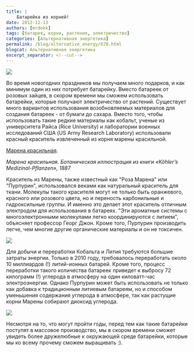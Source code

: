 ```yaml
---
title: |
    Батарейка из корней!
date: 2012-12-13
authors: [mrdekk]
tags: [батарея, корни, растения, электричество]
categories: [Альтернативная энергетика]
permalink: /blog/alternative_energy/670.html
blogcat: Альтернативная энергетика
excerpt_separator: <!--cut-->
---
```



![](http://itw66.ru/uploads/images/00/00/01/2012/12/13/13383f.jpg)


Во время новогодних праздников мы получаем много подарков, и как минимум один из них потребует батарейку. Вместо батареек от розовых зайцев, в скором времени мы сможем использовать батарейки, которые получают электричество от растений. Существует много вариантов использования возобновляемых материалов для создания батареек - от бумаги до сахара. Вместо того, чтобы использовать такие редкие материалы как кобальт, ученые из университета Райса (Rice University) и лаборатории военных исследований США (US Army Research Laboratory) использовали красный краситель извлеченный из корня марены красильной.

<!--cut-->

[Марена красильная](http://ru.wikipedia.org/wiki/%D0%9C%D0%B0%D1%80%D0%B5%D0%BD%D0%B0_%D0%BA%D1%80%D0%B0%D1%81%D0%B8%D0%BB%D1%8C%D0%BD%D0%B0%D1%8F).


[](http://commons.wikimedia.org/wiki/File%3ARubia_tinctorum_-_K%C3%B6hler%E2%80%93s_Medizinal-Pflanzen-123.jpg)
*Марена красильная. Ботаническая иллюстрация из книги «Köhler’s Medizinal-Pflanzen», 1887*

Краситель из Марены, также известный как "Роза Марена" или "Пурпурин", использовался веками как натуральный краситель для ткани. Молекулы такого красителя могут не только быть оранжевого, красного или розового цвета, но и переность карбонильные и гидроксильные группы. И именно это делает этот краситель отличным электродом для использования в батареях. "Эти ароматные системы с многоэлектронными молекулами легко координируются с литием", объясняет профессор Георг Джон. Кроме того, Пурпурин производить легче, чем многие другие органические материалы и он не токсичен.


![](http://itw66.ru/uploads/images/00/00/01/2012/12/13/6b688f.jpg)


Для добычи и переработки Кобальта и Лития требуются большие затраты энергии. Только в 2010 году, требовалось переработать около 10 миллиардов (!) литий-ионных батарей. Кроме того, процесс переработки такого количества батареек приведет к выбросу 72 килограмм (!) углерода в атмосферу на один киловатт-час электроэнергии. Однако Пурпурин может быть использовать не только как добавка к традиционным литиевым батареям, но и способом уменьшения содержания углерода в атмосфере, так как растущие корни Марены собирают диоксид углерода.


![](http://itw66.ru/uploads/images/00/00/01/2012/12/13/b19234.jpg)


Несмотря на то, что могут пройти годы, перед тем как такие батарейки поступят в массовое производство, мы в скором времени сможет увидеть более дружелюбные к окружающей среде батарейки, которые мы ко всему прочему сможем выращивать :).
